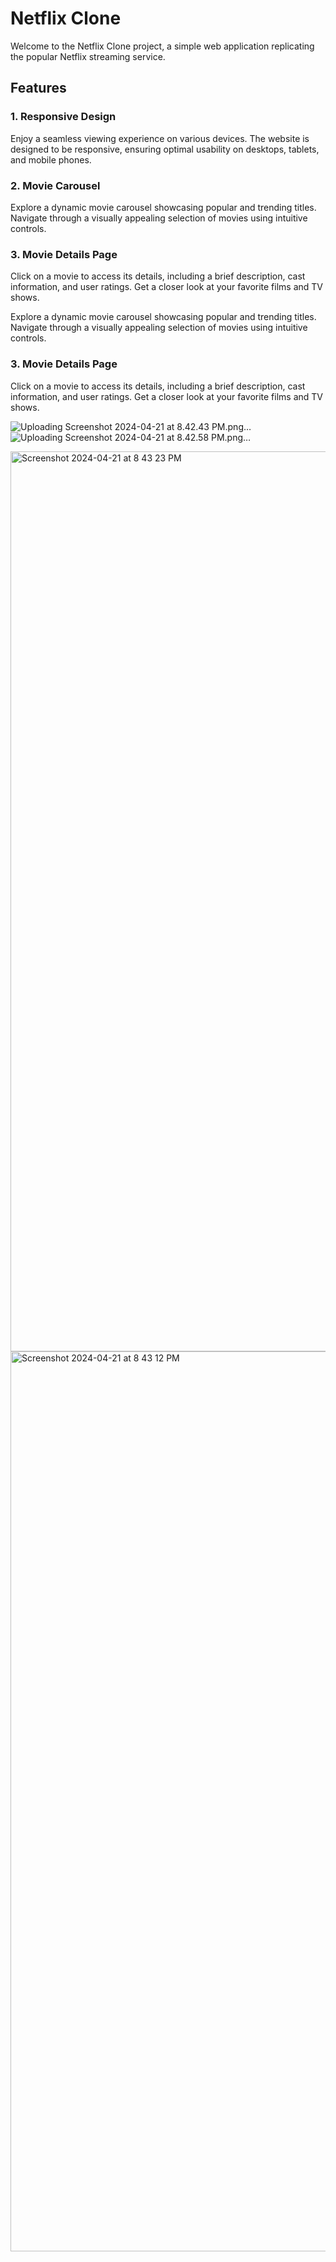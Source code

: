 # Netflix Clone

Welcome to the Netflix Clone project, a simple web application replicating the popular Netflix streaming service.

## Features

### 1. Responsive Design

Enjoy a seamless viewing experience on various devices. The website is designed to be responsive, ensuring optimal usability on desktops, tablets, and mobile phones.

### 2. Movie Carousel

Explore a dynamic movie carousel showcasing popular and trending titles. Navigate through a visually appealing selection of movies using intuitive controls.

### 3. Movie Details Page

Click on a movie to access its details, including a brief description, cast information, and user ratings. Get a closer look at your favorite films and TV shows.

Explore a dynamic movie carousel showcasing popular and trending titles. Navigate through a visually appealing selection of movies using intuitive controls.

### 3. Movie Details Page

Click on a movie to access its details, including a brief description, cast information, and user ratings. Get a closer look at your favorite films and TV shows.


![Uploading Screenshot 2024-04-21 at 8.42.43 PM.png…]()
![Uploading Screenshot 2024-04-21 at 8.42.58 PM.png…]()



<img width="1440" alt="Screenshot 2024-04-21 at 8 43 23 PM" src="https://github.com/Nagaraja-Kamatar/Netflix-Clone/assets/145822414/8728dea9-b1ec-460f-a5ad-2ba90100c4d1">
<img width="1440" alt="Screenshot 2024-04-21 at 8 43 12 PM" src="https://github.com/Nagaraja-Kamatar/Netflix-Clone/assets/145822414/dda05868-9967-4f77-96cc-a116f33430c1">


